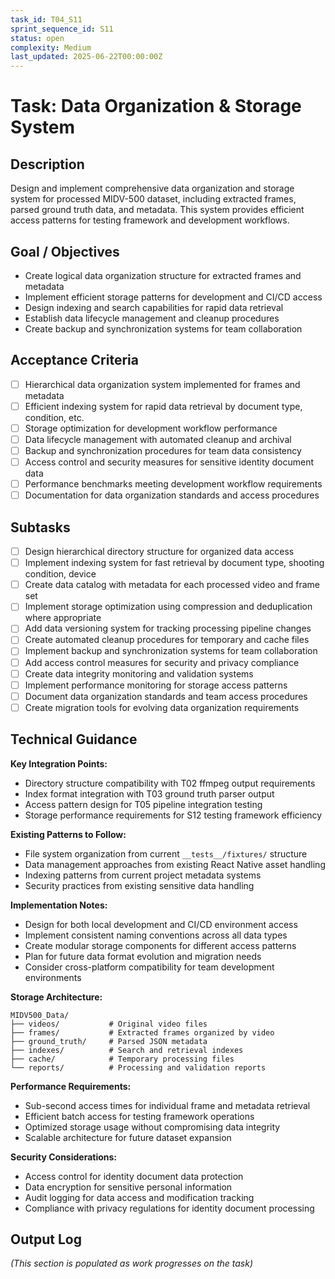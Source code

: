```yaml
---
task_id: T04_S11
sprint_sequence_id: S11
status: open
complexity: Medium
last_updated: 2025-06-22T00:00:00Z
---
```


# Task: Data Organization & Storage System

## Description
Design and implement comprehensive data organization and storage system for processed MIDV-500 dataset, including extracted frames, parsed ground truth data, and metadata. This system provides efficient access patterns for testing framework and development workflows.

## Goal / Objectives
- Create logical data organization structure for extracted frames and metadata
- Implement efficient storage patterns for development and CI/CD access
- Design indexing and search capabilities for rapid data retrieval
- Establish data lifecycle management and cleanup procedures
- Create backup and synchronization systems for team collaboration

## Acceptance Criteria
- [ ] Hierarchical data organization system implemented for frames and metadata
- [ ] Efficient indexing system for rapid data retrieval by document type, condition, etc.
- [ ] Storage optimization for development workflow performance
- [ ] Data lifecycle management with automated cleanup and archival
- [ ] Backup and synchronization procedures for team data consistency
- [ ] Access control and security measures for sensitive identity document data
- [ ] Performance benchmarks meeting development workflow requirements
- [ ] Documentation for data organization standards and access procedures

## Subtasks
- [ ] Design hierarchical directory structure for organized data access
- [ ] Implement indexing system for fast retrieval by document type, shooting condition, device
- [ ] Create data catalog with metadata for each processed video and frame set
- [ ] Implement storage optimization using compression and deduplication where appropriate
- [ ] Add data versioning system for tracking processing pipeline changes
- [ ] Create automated cleanup procedures for temporary and cache files
- [ ] Implement backup and synchronization systems for team collaboration
- [ ] Add access control measures for security and privacy compliance
- [ ] Create data integrity monitoring and validation systems
- [ ] Implement performance monitoring for storage access patterns
- [ ] Document data organization standards and team access procedures
- [ ] Create migration tools for evolving data organization requirements

## Technical Guidance

**Key Integration Points:**
- Directory structure compatibility with T02 ffmpeg output requirements
- Index format integration with T03 ground truth parser output
- Access pattern design for T05 pipeline integration testing
- Storage performance requirements for S12 testing framework efficiency

**Existing Patterns to Follow:**
- File system organization from current `__tests__/fixtures/` structure
- Data management approaches from existing React Native asset handling
- Indexing patterns from current project metadata systems
- Security practices from existing sensitive data handling

**Implementation Notes:**
- Design for both local development and CI/CD environment access
- Implement consistent naming conventions across all data types
- Create modular storage components for different access patterns
- Plan for future data format evolution and migration needs
- Consider cross-platform compatibility for team development environments

**Storage Architecture:**
```
MIDV500_Data/
├── videos/           # Original video files
├── frames/           # Extracted frames organized by video
├── ground_truth/     # Parsed JSON metadata
├── indexes/          # Search and retrieval indexes
├── cache/            # Temporary processing files
└── reports/          # Processing and validation reports
```

**Performance Requirements:**
- Sub-second access times for individual frame and metadata retrieval
- Efficient batch access for testing framework operations
- Optimized storage usage without compromising data integrity
- Scalable architecture for future dataset expansion

**Security Considerations:**
- Access control for identity document data protection
- Data encryption for sensitive personal information
- Audit logging for data access and modification tracking
- Compliance with privacy regulations for identity document processing

## Output Log
*(This section is populated as work progresses on the task)*
